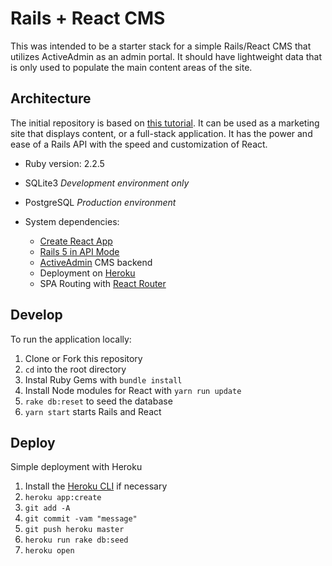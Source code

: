 # Rails + React CMS

This was intended to be a starter stack for a simple Rails/React CMS that utilizes ActiveAdmin as an admin portal.  It should have lightweight data that is only used to populate the main content areas of the site.

## Architecture
The initial repository is based on [this tutorial](https://blog.heroku.com/a-rock-solid-modern-web-stack).  It can be used as a marketing site that displays content, or a full-stack application.  It has the power and ease of a Rails API with the speed and customization of React.  

* Ruby version: 2.2.5
* SQLite3 *Development environment only*
* PostgreSQL *Production environment*

* System dependencies:
  * [Create React App](https://github.com/facebookincubator/create-react-app)
  * [Rails 5 in API Mode](http://edgeguides.rubyonrails.org/api_app.html)
  * [ActiveAdmin](https://github.com/activeadmin/activeadmin) CMS backend 
  * Deployment on [Heroku](https://heroku.com/)
  * SPA Routing with [React Router](https://github.com/ReactTraining/react-router)


## Develop

To run the application locally:

1. Clone or Fork this repository
2. `cd` into the root directory
3. Instal Ruby Gems with `bundle install`
4. Install Node modules for React with `yarn run update`
5. `rake db:reset` to seed the database
6. `yarn start` starts Rails and React


## Deploy
Simple deployment with Heroku

1. Install the [Heroku CLI](https://devcenter.heroku.com/articles/heroku-cli#download-and-install) if necessary
2. `heroku app:create`
3. `git add -A`
4. `git commit -vam "message"`
5. `git push heroku master`
6. `heroku run rake db:seed`
7. `heroku open`
